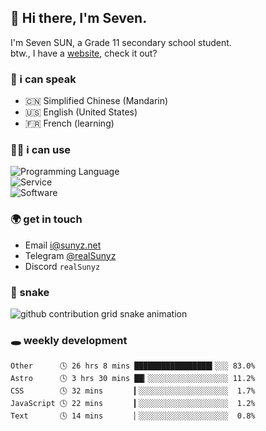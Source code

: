 <!-- DO NOT FORGET TO PULL BEFORE PUSHING -->
## 👋 Hi there, I'm Seven.

I'm Seven SUN, a Grade 11 secondary school student.  
btw., I have a [website](https://sunyz.net), check it out?

### 💬 i can speak

* 🇨🇳 Simplified Chinese (Mandarin)  
* 🇺🇸 English (United States)  
* 🇫🇷 French (learning)

### 👩‍💻 i can use

![Programming Language](https://skillicons.dev/icons?i=cpp,html,python,nodejs,nextjs,tailwind,bash,latex,md)  
![Service](https://skillicons.dev/icons?i=docker,git,nginx,cloudflare,workers,github,linux,vercel,mysql)  
![Software](https://skillicons.dev/icons?i=ai,pr,ps,xd,figma,vim,vscode,pycharm,clion)

### 🌍 get in touch

* Email <i@sunyz.net>
* Telegram [@realSunyz](https://t.me/realSunyz)
* Discord `realSunyz`

### 🐍 snake
<picture>
  <source media="(prefers-color-scheme: dark)" srcset="https://raw.githubusercontent.com/realSunyz/realSunyz/main/snake/snake-dark.svg" />
  <source media="(prefers-color-scheme: light)" srcset="https://raw.githubusercontent.com/realSunyz/realSunyz/main/snake/snake.svg" />
  <img alt="github contribution grid snake animation" src="github-snake.svg" />
</picture>

### 🕳️ weekly development
<!-- waka-box start -->
```text
Other      🕓 26 hrs 8 mins █████████████████▍░░░ 83.0%
Astro      🕓 3 hrs 30 mins ██▎░░░░░░░░░░░░░░░░░░ 11.2%
CSS        🕓 32 mins       ▎░░░░░░░░░░░░░░░░░░░░  1.7%
JavaScript 🕓 22 mins       ▎░░░░░░░░░░░░░░░░░░░░  1.2%
Text       🕓 14 mins       ▏░░░░░░░░░░░░░░░░░░░░  0.8%
```
<!-- Powered by https://github.com/realSunyz/waka-box-go . -->
<!-- waka-box end -->